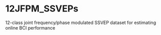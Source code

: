 # 12JFPM_SSVEPs
12-class joint frequency/phase modulated SSVEP dataset for estimating online BCI performance
